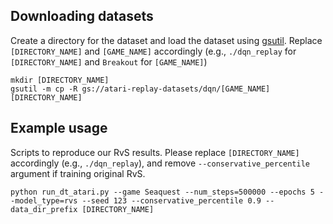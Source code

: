 ## Downloading datasets

Create a directory for the dataset and load the dataset using [gsutil](https://cloud.google.com/storage/docs/gsutil_install#install). Replace `[DIRECTORY_NAME]` and `[GAME_NAME]` accordingly (e.g., `./dqn_replay` for `[DIRECTORY_NAME]` and `Breakout` for `[GAME_NAME]`)
```
mkdir [DIRECTORY_NAME]
gsutil -m cp -R gs://atari-replay-datasets/dqn/[GAME_NAME] [DIRECTORY_NAME]
```

## Example usage

Scripts to reproduce our RvS results. Please replace `[DIRECTORY_NAME]` accordingly (e.g., `./dqn_replay`), and remove `--conservative_percentile` argument if training original RvS.

```
python run_dt_atari.py --game Seaquest --num_steps=500000 --epochs 5 --model_type=rvs --seed 123 --conservative_percentile 0.9 --data_dir_prefix [DIRECTORY_NAME]
```
